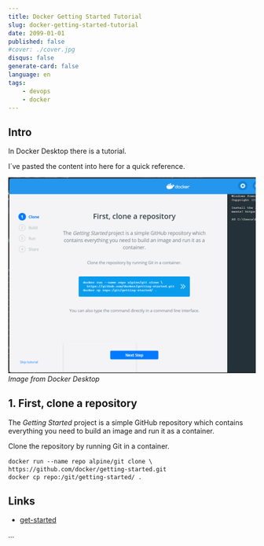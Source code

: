 ```yaml
---
title: Docker Getting Started Tutorial 
slug: docker-getting-started-tutorial
date: 2099-01-01
published: false
#cover: ./cover.jpg
disqus: false
generate-card: false
language: en
tags:
    - devops
    - docker
---
```


## Intro

In Docker Desktop there is a tutorial.

I´ve pasted the content into here for a quick reference.  

![docker-getting-started-tutorial](./docker-getting-started-tutorial.png)
_Image from Docker Desktop_

## 1. First, clone a repository

The _Getting Started_ project is a simple GitHub repository which contains everything you need to build an image and run it as a container.

Clone the repository by running Git in a container.

```
docker run --name repo alpine/git clone \
https://github.com/docker/getting-started.git
docker cp repo:/git/getting-started/ .
```

## Links

* [get-started](https://docs.docker.com/get-started/)

...